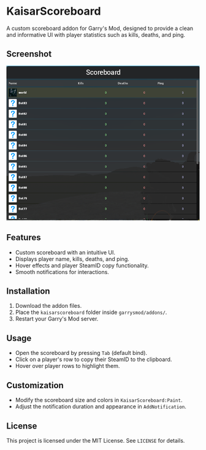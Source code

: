 # KaisarScoreboard

A custom scoreboard addon for Garry's Mod, designed to provide a clean and informative UI with player statistics such as kills, deaths, and ping.

## Screenshot

![Scoreboard UI](images/scoreboard.png)

## Features
- Custom scoreboard with an intuitive UI.
- Displays player name, kills, deaths, and ping.
- Hover effects and player SteamID copy functionality.
- Smooth notifications for interactions.

## Installation
1. Download the addon files.
2. Place the `kaisarscoreboard` folder inside `garrysmod/addons/`.
3. Restart your Garry's Mod server.

## Usage
- Open the scoreboard by pressing `Tab` (default bind).
- Click on a player's row to copy their SteamID to the clipboard.
- Hover over player rows to highlight them.

## Customization
- Modify the scoreboard size and colors in `KaisarScoreboard:Paint`.
- Adjust the notification duration and appearance in `AddNotification`.

## License
This project is licensed under the MIT License. See `LICENSE` for details.

